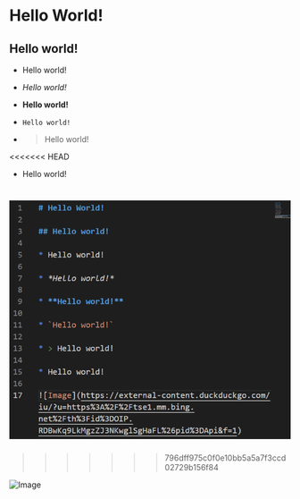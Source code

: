 # Hello World!

## Hello world!

* Hello world!

* *Hello world!*

* **Hello world!**

* `Hello world!` 

* > Hello world!

<<<<<<< HEAD
* Hello world!

![Image](code_SS.png)
=======
>>>>>>> 796dff975c0f0e10bb5a5a7f3ccd02729b156f84

![Image](https://external-content.duckduckgo.com/iu/?u=https%3A%2F%2Ftse1.mm.bing.net%2Fth%3Fid%3DOIP.RDBwKq9LkMgzZJ3NKwglSgHaFL%26pid%3DApi&f=1) 

